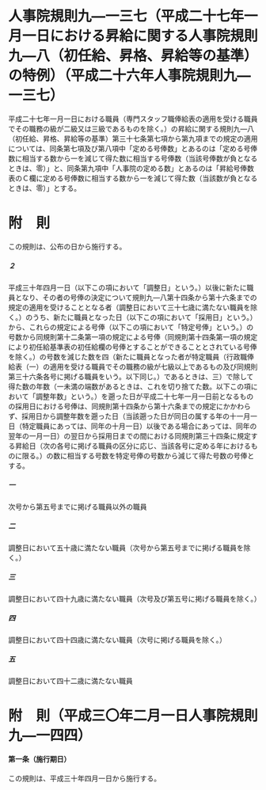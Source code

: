 # 人事院規則九―一三七（平成二十七年一月一日における昇給に関する人事院規則九―八（初任給、昇格、昇給等の基準）の特例）（平成二十六年人事院規則九―一三七）
平成二十七年一月一日における職員（専門スタッフ職俸給表の適用を受ける職員でその職務の級が二級又は三級であるものを除く。）の昇給に関する規則九―八（初任給、昇格、昇給等の基準）第三十七条第七項から第九項までの規定の適用については、同条第七項及び第八項中「定める号俸数」とあるのは「定める号俸数に相当する数から一を減じて得た数に相当する号俸数（当該号俸数が負となるときは、零）」と、同条第九項中「人事院の定める数」とあるのは「昇給号俸数表のＣ欄に定める号俸数に相当する数から一を減じて得た数（当該数が負となるときは、零）」とする。
# 附　則
この規則は、公布の日から施行する。
##### ２
平成三十年四月一日（以下この項において「調整日」という。）以後に新たに職員となり、その者の号俸の決定について規則九―八第十四条から第十六条までの規定の適用を受けることとなる者（調整日において三十七歳に満たない職員を除く。）のうち、新たに職員となった日（以下この項において「採用日」という。）から、これらの規定による号俸（以下この項において「特定号俸」という。）の号数から同規則第十二条第一項の規定による号俸（同規則第十四条第一項の規定により初任給基準表の初任給欄の号俸とすることができることとされている号俸を除く。）の号数を減じた数を四（新たに職員となった者が特定職員（行政職俸給表（一）の適用を受ける職員でその職務の級が七級以上であるもの及び同規則第三十六条各号に掲げる職員をいう。以下同じ。）であるときは、三）で除して得た数の年数（一未満の端数があるときは、これを切り捨てた数。以下この項において「調整年数」という。）を遡った日が平成二十七年一月一日前となるものの採用日における号俸は、同規則第十四条から第十六条までの規定にかかわらず、採用日から調整年数を遡った日（当該遡った日が同日の属する年の十一月一日（特定職員にあっては、同年の十月一日）以後である場合にあっては、同年の翌年の一月一日）の翌日から採用日までの間における同規則第三十四条に規定する昇給日（次の各号に掲げる職員の区分に応じ、当該各号に定める年におけるものに限る。）の数に相当する号数を特定号俸の号数から減じて得た号数の号俸とする。
##### 一
次号から第五号までに掲げる職員以外の職員
##### 二
調整日において五十歳に満たない職員（次号から第五号までに掲げる職員を除く。）
##### 三
調整日において四十九歳に満たない職員（次号及び第五号に掲げる職員を除く。）
##### 四
調整日において四十四歳に満たない職員（次号に掲げる職員を除く。）
##### 五
調整日において四十二歳に満たない職員
# 附　則（平成三〇年二月一日人事院規則九―一四四）
#### 第一条（施行期日）
この規則は、平成三十年四月一日から施行する。
